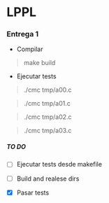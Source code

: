 # LPPL
### Entrega 1
- Compilar
> make build
- Ejecutar tests
> ./cmc tmp/a00.c

> ./cmc tmp/a01.c

> ./cmc tmp/a02.c

> ./cmc tmp/a03.c

##### TO DO
- [ ] Ejecutar tests desde makefile
- [ ] Build and realese dirs
- [X] Pasar tests  







